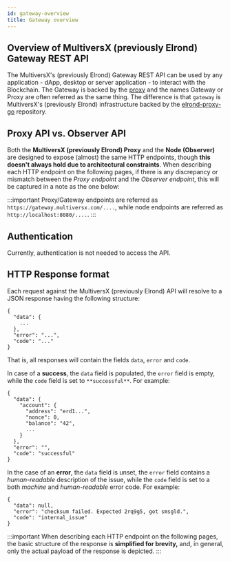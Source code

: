 ```yaml
---
id: gateway-overview
title: Gateway overview
---
```


## Overview of MultiversX (previously Elrond) Gateway REST API

The MultiversX's (previously Elrond) Gateway REST API can be used by any application - dApp, desktop or server application - to interact with the Blockchain.
The Gateway is backed by the [proxy](/sdk-and-tools/proxy) and the names Gateway or Proxy are often referred as the same thing.
The difference is that `gateway` is MultiversX's (previously Elrond) infrastructure backed by the [elrond-proxy-go](https://github.com/ElrondNetwork/elrond-proxy-go) repository.

## **Proxy API vs. Observer API**

Both the **MultiversX (previously Elrond) Proxy** and the **Node (Observer)** are designed to expose (almost) the same HTTP endpoints, though **this doesn't always hold due to architectural constraints**. When describing each HTTP endpoint on the following pages, if there is any discrepancy or mismatch between the _Proxy endpoint_ and the _Observer endpoint_, this will be captured in a note as the one below:

:::important
Proxy/Gateway endpoints are referred as `https://gateway.multiversx.com/....`, while node endpoints are referred as `http://localhost:8080/....`.
:::

## **Authentication**

Currently, authentication is not needed to access the API.

## **HTTP Response format**

Each request against the MultiversX (previously Elrond) API will resolve to a JSON response having the following structure:

```
{
  "data": {
    ...
  },
  "error": "...",
  "code": "..."
}
```

That is, all responses will contain the fields `data`, `error` and `code`.

In case of a **success**, the `data` field is populated, the `error` field is empty, while the `code` field is set to `**successful**`. For example:

```
{
  "data": {
    "account": {
      "address": "erd1...",
      "nonce": 0,
      "balance": "42",
      ...
    }
  },
  "error": "",
  "code": "successful"
}
```

In the case of an **error**, the `data` field is unset, the `error` field contains a _human-readable_ description of the issue, while the `code` field is set to a both _machine_ and _human-readable_ error code. For example:

```
{
  "data": null,
  "error": "checksum failed. Expected 2rq9g5, got smsgld.",
  "code": "internal_issue"
}
```

:::important
When describing each HTTP endpoint on the following pages, the basic structure of the response is **simplified for brevity,** and, in general, only the actual payload of the response is depicted.
:::
